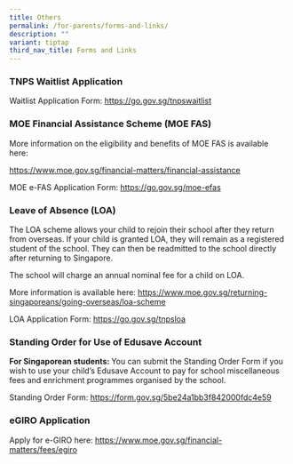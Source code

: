 ```yaml
---
title: Others
permalink: /for-parents/forms-and-links/
description: ""
variant: tiptap
third_nav_title: Forms and Links
---
```

<h3><strong>TNPS Waitlist Application</strong></h3>
<p>Waitlist Application Form: <a href="https://go.gov.sg/tnpswaitlist" rel="noopener noreferrer nofollow" target="_blank">https://go.gov.sg/tnpswaitlist</a>
</p>
<p></p>
<h3><strong>MOE Financial Assistance Scheme (MOE FAS)</strong></h3>
<p>More information on the eligibility and benefits of MOE FAS is available
here:</p>
<p><a href="https://www.moe.gov.sg/financial-matters/financial-assistance" rel="noopener noreferrer nofollow" target="_blank">https://www.moe.gov.sg/financial-matters/financial-assistance</a>
</p>
<p>MOE e-FAS Application Form: <a href="https://go.gov.sg/moe-efas" rel="noopener noreferrer nofollow" target="_blank">https://go.gov.sg/moe-efas</a>
</p>
<p></p>
<h3><strong>Leave of Absence (LOA)</strong></h3>
<p>The LOA scheme allows your child to rejoin their school after they return
from overseas. If your child is granted LOA, they will remain as a registered
student of the school. They can then be readmitted to the school directly
after returning to Singapore.</p>
<p>The school will charge an annual nominal fee for a child on LOA.</p>
<p>More information is available here: <a href="https://www.moe.gov.sg/returning-singaporeans/going-overseas/loa-scheme" rel="noopener noreferrer nofollow" target="_blank">https://www.moe.gov.sg/returning-singaporeans/going-overseas/loa-scheme</a>
</p>
<p>LOA Application Form: <a href="https://go.gov.sg/tnpsloa" rel="noopener noreferrer nofollow" target="_blank">https://go.gov.sg/tnpsloa</a>
</p>
<p></p>
<h3><strong>Standing Order for Use of Edusave Account</strong></h3>
<p><strong>For Singaporean students: </strong>You can submit the Standing
Order Form if you wish to use your child’s Edusave Account to pay for school
miscellaneous fees and enrichment programmes organised by the school.</p>
<p>Standing Order Form: <a href="https://form.gov.sg/5be24a1bb3f842000fdc4e59" rel="noopener noreferrer nofollow" target="_blank">https://form.gov.sg/5be24a1bb3f842000fdc4e59</a> 
</p>
<p></p>
<h3><strong>eGIRO Application</strong></h3>
<p>Apply for e-GIRO here: <a href="https://www.moe.gov.sg/financial-matters/fees/egiro" rel="noopener noreferrer nofollow" target="_blank">https://www.moe.gov.sg/financial-matters/fees/egiro</a>
</p>
<p></p>